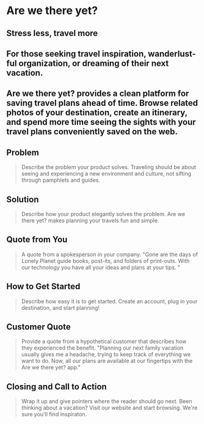 # Are we there yet? #

<!-- 
> This material was originally posted [here](http://www.quora.com/What-is-Amazons-approach-to-product-development-and-product-management). It is reproduced here for posterities sake.

There is an approach called "working backwards" that is widely used at Amazon. They work backwards from the customer, rather than starting with an idea for a product and trying to bolt customers onto it. While working backwards can be applied to any specific product decision, using this approach is especially important when developing new products or features.

For new initiatives a product manager typically starts by writing an internal press release announcing the finished product. The target audience for the press release is the new/updated product's customers, which can be retail customers or internal users of a tool or technology. Internal press releases are centered around the customer problem, how current solutions (internal or external) fail, and how the new product will blow away existing solutions.

If the benefits listed don't sound very interesting or exciting to customers, then perhaps they're not (and shouldn't be built). Instead, the product manager should keep iterating on the press release until they've come up with benefits that actually sound like benefits. Iterating on a press release is a lot less expensive than iterating on the product itself (and quicker!).

If the press release is more than a page and a half, it is probably too long. Keep it simple. 3-4 sentences for most paragraphs. Cut out the fat. Don't make it into a spec. You can accompany the press release with a FAQ that answers all of the other business or execution questions so the press release can stay focused on what the customer gets. My rule of thumb is that if the press release is hard to write, then the product is probably going to suck. Keep working at it until the outline for each paragraph flows. 

Oh, and I also like to write press-releases in what I call "Oprah-speak" for mainstream consumer products. Imagine you're sitting on Oprah's couch and have just explained the product to her, and then you listen as she explains it to her audience. That's "Oprah-speak", not "Geek-speak".

Once the project moves into development, the press release can be used as a touchstone; a guiding light. The product team can ask themselves, "Are we building what is in the press release?" If they find they're spending time building things that aren't in the press release (overbuilding), they need to ask themselves why. This keeps product development focused on achieving the customer benefits and not building extraneous stuff that takes longer to build, takes resources to maintain, and doesn't provide real customer benefit (at least not enough to warrant inclusion in the press release).
 -->
 
## Stress less, travel more ##

## For those seeking travel inspiration, wanderlust-ful organization, or dreaming of their next vacation. ##

## Are we there yet? provides a clean platform for saving travel plans ahead of time. Browse related photos of your destination, create an itinerary, and spend more time seeing the sights with your travel plans conveniently saved on the web.  ##

## Problem ##
  > Describe the problem your product solves.
  > Traveling should be about seeing and experiencing a new environment and culture, not sifting through pamphlets and guides.

## Solution ##
  > Describe how your product elegantly solves the problem.
  > Are we there yet? makes planning your travels fun and simple.

## Quote from You ##
  > A quote from a spokesperson in your company.
  > "Gone are the days of Lonely Planet guide books, post-its, and folders of print-outs. With our technology you have all your ideas and plans at your tips. "

## How to Get Started ##
  > Describe how easy it is to get started.
  > Create an account, plug in your destination, and start planning!

## Customer Quote ##
  > Provide a quote from a hypothetical customer that describes how they experienced the benefit.
  > "Planning our next family vacation usually gives me a headache, trying to keep track of everything we want to do. Now, all our plans are available at our fingertips with the Are we there yet? app."

## Closing and Call to Action ##
  > Wrap it up and give pointers where the reader should go next.
  > Been thinking about a vacation? Visit our website and start browsing. We're sure you'll find inspiraton.